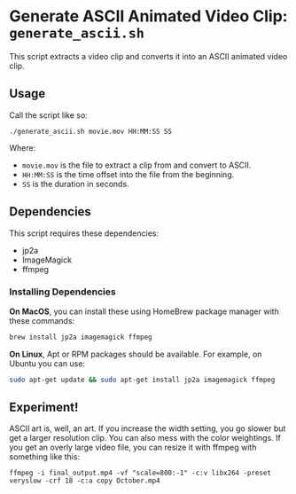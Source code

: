 # Generate ASCII Animated Video Clip: `generate_ascii.sh`

This script extracts a video clip and converts it into an ASCII animated video clip.

## Usage

Call the script like so:

```
./generate_ascii.sh movie.mov HH:MM:SS SS
```

Where:
- `movie.mov` is the file to extract a clip from and convert to ASCII.
- `HH:MM:SS` is the time offset into the file from the beginning.
- `SS` is the duration in seconds.

## Dependencies

This script requires these dependencies:

- jp2a
- ImageMagick
- ffmpeg

### Installing Dependencies

**On MacOS**, you can install these using HomeBrew package manager with these commands:
```bash
brew install jp2a imagemagick ffmpeg
```

**On Linux**, Apt or RPM packages should be available. For example, on Ubuntu you can use:

```bash
sudo apt-get update && sudo apt-get install jp2a imagemagick ffmpeg
```

## Experiment!

ASCII art is, well, an art. If you increase the width setting, you go slower but get a larger resolution
clip. You can also mess with the color weightings. If you get an overly large video file, you can
resize it with ffmpeg with something like this:

```
ffmpeg -i final_output.mp4 -vf "scale=800:-1" -c:v libx264 -preset veryslow -crf 18 -c:a copy October.mp4
```
